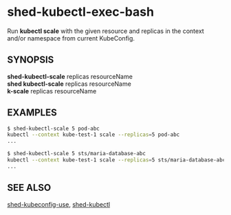 # shed-kubectl-exec-bash

Run **kubectl scale** with the given resource and replicas in the context and/or namespace from current KubeConfig.

## SYNOPSIS

**shed-kubectl-scale**  replicas resourceName\
**shed kubectl-scale**  replicas resourceName\
**k-scale**  replicas resourceName

## EXAMPLES

```bash
$ shed-kubectl-scale 5 pod-abc
kubectl --context kube-test-1 scale --replicas=5 pod-abc
...

$ shed-kubectl-scale 5 sts/maria-database-abc
kubectl --context kube-test-1 scale --replicas=5 sts/maria-database-abc
...
```

## SEE ALSO

[shed-kubeconfig-use](shed-kubeconfig-use.md), [shed-kubectl](shed-kubectl.md)
